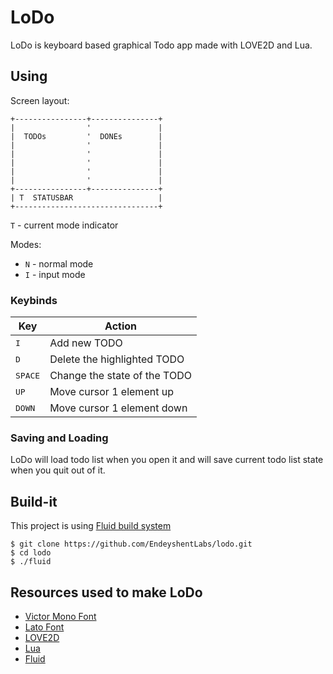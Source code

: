 # LoDo

LoDo is keyboard based graphical Todo app made with LOVE2D and Lua.

## Using

Screen layout:

```
+----------------+---------------+
|                '               |
|  TODOs         '  DONEs        |
|                '               |
|                '               |
|                '               |
|                '               |
|                '               |
+----------------+---------------+
| T  STATUSBAR                   |
+--------------------------------+
```

`T` - current mode indicator

Modes:

- `N` - normal mode
- `I` - input mode

### Keybinds

| Key                | Action |
| ------------------ | --------------- |
| <kbd>I</kbd>       | Add new TODO |
| <kbd>D</kbd>       | Delete the highlighted TODO |
| <kbd>SPACE</kbd>   | Change the state of the TODO |
| <kbd>UP</kbd>      | Move cursor 1 element up |
| <kbd>DOWN</kbd>    | Move cursor 1 element down |

### Saving and Loading

LoDo will load todo list when you open it and will save current todo list state when you quit out of it.

## Build-it

This project is using [Fluid build system](https://github.com/EndeyshentLabs/Fluid)

```console
$ git clone https://github.com/EndeyshentLabs/lodo.git
$ cd lodo
$ ./fluid
```

## Resources used to make LoDo

- [Victor Mono Font](https://rubjo.github.io/victor-mono/)
- [Lato Font](https://fonts.google.com/specimen/Lato)
- [LOVE2D](https://love2d.org/)
- [Lua](https://www.lua.org/)
- [Fluid](https://github.com/EndeyshentLabs/Fluid)
